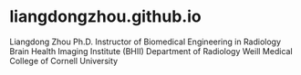 # liangdongzhou.github.io
Liangdong Zhou Ph.D.
Instructor of Biomedical Engineering in Radiology
Brain Health Imaging Institute (BHII)
Department of Radiology
Weill Medical College of Cornell University


